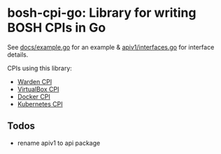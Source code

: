 # bosh-cpi-go: Library for writing BOSH CPIs in Go

See [docs/example.go](docs/example.go) for an example & [apiv1/interfaces.go](apiv1/interfaces.go) for interface details.

CPIs using this library:

- [Warden CPI](https://github.com/cppforlife/bosh-warden-cpi-release)
- [VirtualBox CPI](https://github.com/cppforlife/bosh-virtualbox-cpi-release)
- [Docker CPI](https://github.com/cppforlife/bosh-docker-cpi-release)
- [Kubernetes CPI](https://github.com/bosh-cpis/bosh-kubernetes-cpi-release)

## Todos

- rename apiv1 to api package
